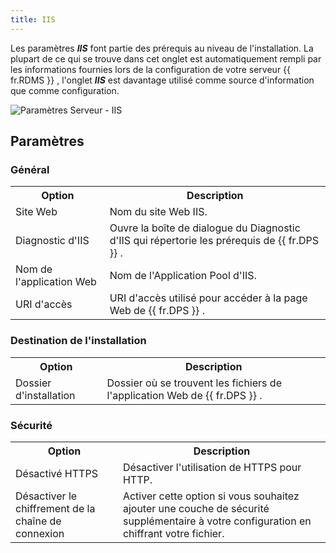 ```yaml
---
title: IIS
---
```

Les paramètres ***IIS*** font partie des prérequis au niveau de l'installation. La plupart de ce qui se trouve dans cet onglet est automatiquement rempli par les informations fournies lors de la configuration de votre serveur {{ fr.RDMS }} , l'onglet ***IIS*** est davantage utilisé comme source d'information que comme configuration.  

![Paramètres Serveur - IIS](https://webdevolutions.azureedge.net/docs/fr/server/ServerOp8010.png) 

## Paramètres 

### Général 

<table>
	<tr>
		<th>
Option 
		</th>
		<th>
Description 
		</th>
	</tr>
	<tr>
		<td>
Site Web 
		</td>
		<td>
Nom du site Web IIS. 
		</td>
	</tr>
	<tr>
		<td>
Diagnostic d'IIS 
		</td>
		<td>
Ouvre la boîte de dialogue du Diagnostic d'IIS qui répertorie les prérequis de {{ fr.DPS }} . 
		</td>
	</tr>
	<tr>
		<td>
Nom de l'application Web 
		</td>
		<td>
Nom de l'Application Pool d'IIS. 
		</td>
	</tr>
	<tr>
		<td>
URI d'accès 
		</td>
		<td>
URI d'accès utilisé pour accéder à la page Web de {{ fr.DPS }} . 
		</td>
	</tr>
</table>

### Destination de l'installation 

<table>
	<tr>
		<th>
Option 
		</th>
		<th>
Description 
		</th>
	</tr>
	<tr>
		<td>
Dossier d'installation 
		</td>
		<td>
Dossier où se trouvent les fichiers de l'application Web de {{ fr.DPS }} . 
		</td>
	</tr>
</table>

### Sécurité 

<table>
	<tr>
		<th>
Option 
		</th>
		<th>
Description 
		</th>
	</tr>
	<tr>
		<td>
Désactivé HTTPS 
		</td>
		<td>
Désactiver l'utilisation de HTTPS pour HTTP. 
		</td>
	</tr>
	<tr>
		<td>
Désactiver le chiffrement de la chaîne de connexion 
		</td>
		<td>
Activer cette option si vous souhaitez ajouter une couche de sécurité supplémentaire à votre configuration en chiffrant votre fichier. 
		</td>
	</tr>
</table>


